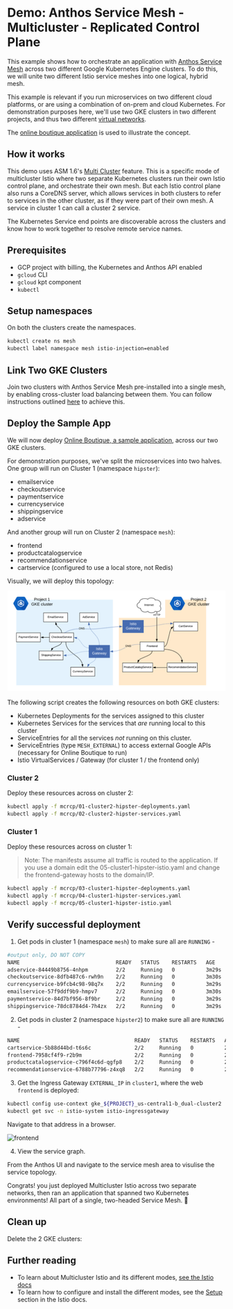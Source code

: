 # Demo: Anthos Service Mesh - Multicluster - Replicated Control Plane

This example shows how to orchestrate an application with [Anthos Service Mesh](https://cloud.google.com/anthos/service-mesh) across two different
Google Kubernetes Engine clusters. To do this, we will unite two different Istio service meshes into
one logical, hybrid mesh.

This example is relevant if you run microservices on two different cloud platforms, or are
using a combination of on-prem and cloud Kubernetes. For demonstration purposes here, we'll use two GKE clusters in two different projects, and thus two
different [virtual networks](https://cloud.google.com/kubernetes-engine/docs/concepts/network-overview#inside-cluster).

The [online boutique application](https://github.com/GoogleCloudPlatform/microservices-demo) is used to illustrate the concept.

## How it works

This demo uses ASM 1.6's [Multi Cluster](https://preliminary.istio.io/docs/concepts/multicluster-deployments/#multiple-control-plane-topology) feature. This is a specific mode of
multicluster Istio where two separate Kubernetes clusters run their own Istio control
plane, and orchestrate their own mesh. But each Istio control plane also runs a CoreDNS
server, which allows services in both clusters to refer to services in the other cluster,
as if they were part of their own mesh. A service in cluster 1 can call a
cluster 2 service.

The Kubernetes Service end points are discoverable across the clusters and know how to work together to resolve remote service names.

## Prerequisites

- GCP project with billing, the Kubernetes and Anthos API enabled
- `gcloud` CLI
- `gcloud` kpt component
- `kubectl`

## Setup namespaces

On both the clusters create the namespaces.

```bash
kubectl create ns mesh
kubectl label namespace mesh istio-injection=enabled
```

## Link Two GKE Clusters

Join two clusters with Anthos Service Mesh pre-installed into a single mesh, by enabling cross-cluster load balancing between them. You can follow instructions outlined [here](https://cloud.google.com/service-mesh/docs/gke-install-multi-cluster) to achieve this.

## Deploy the Sample App

We will now deploy [Online Boutique, a sample application](https://github.com/GoogleCloudPlatform/microservices-demo), across our two GKE clusters.

For demonstration purposes, we've split the microservices into two halves. One group
will run on Cluster 1 (namespace `hipster`):

- emailservice
- checkoutservice
- paymentservice
- currencyservice
- shippingservice
- adservice

And another group will run on Cluster 2 (namespace
`mesh`):

- frontend
- productcatalogservice
- recommendationservice
- cartservice (configured to use a local store, not Redis)

Visually, we will deploy this topology:

![dual-screenshot](images/topology.png)

The following script creates the following resources on both GKE clusters:

- Kubernetes Deployments for the services assigned to this cluster
- Kubernetes Services for the services that *are* running local to this cluster
- ServiceEntries for all the services *not* running on this cluster.
- ServiceEntries (type `MESH_EXTERNAL`) to access external Google APIs (necessary for
  Online Boutique to run)
- Istio VirtualServices / Gateway (for cluster 1 / the frontend only)

### Cluster 2

Deploy these resources across on cluster 2:

```bash
kubectl apply -f mcrcp/01-cluster2-hipster-deployments.yaml
kubectl apply -f mcrcp/02-cluster2-hipster-services.yaml
```

### Cluster 1

Deploy these resources across on cluster 1:

> Note: The manifests assume all traffic is routed to the application. If you use a domain edit the 05-cluster1-hipster-istio.yaml and change the frontend-gateway hosts to the domain/IP.

```bash
kubectl apply -f mcrcp/03-cluster1-hipster-deployments.yaml
kubectl apply -f mcrcp/04-cluster1-hipster-services.yaml
kubectl apply -f mcrcp/05-cluster1-hipster-istio.yaml
```

## Verify successful deployment

1. Get pods in cluster 1 (namespace `mesh`) to make sure all are `RUNNING` -

```bash
#output only, DO NOT COPY
NAME                               READY   STATUS    RESTARTS   AGE
adservice-84449b8756-4nhpm         2/2     Running   0          3m29s
checkoutservice-8dfb487c6-rwh9n    2/2     Running   0          3m30s
currencyservice-b9fcb4c98-98q7x    2/2     Running   0          3m29s
emailservice-57f9ddf9b9-hmpv7      2/2     Running   0          3m30s
paymentservice-84d7bf956-8f9br     2/2     Running   0          3m29s
shippingservice-78dc8784d4-7h4zx   2/2     Running   0          3m29s
```

2. Get pods in cluster 2 (namespace `hipster2`) to make sure all are `RUNNING` -

```bash
NAME                                     READY   STATUS    RESTARTS   AGE
cartservice-5b88d44bd-t6s6c              2/2     Running   0          2m31s
frontend-7958cf4f9-r2b9m                 2/2     Running   0          2m32s
productcatalogservice-c796f4c6d-qgfp8    2/2     Running   0          2m32s
recommendationservice-6788b77796-z4xq8   2/2     Running   0          2m31s
```

3. Get the Ingress Gateway `EXTERNAL_IP` in `cluster1`, where the web `frontend` is deployed:

```bash
kubectl config use-context gke_${PROJECT}_us-central1-b_dual-cluster2
kubectl get svc -n istio-system istio-ingressgateway
```

Navigate to that address in a browser.

![frontend](images/frontend.png)

4. View the service graph.

From the Anthos UI and navigate to the service mesh area to visulise the service topology.

Congrats! you just deployed Multicluster Istio across
two separate networks, then ran an application that spanned two Kubernetes
environments! All part of a single, two-headed Service Mesh. 🎉

## Clean up

Delete the 2 GKE clusters:

## Further reading

- To learn about Multicluster Istio and its different modes, [see the Istio docs](https://istio.io/docs/concepts/multicluster-deployments/)
- To learn how to configure and install the different modes, see the [Setup](https://istio.io/docs/setup/install/multicluster/) section in the Istio docs.
